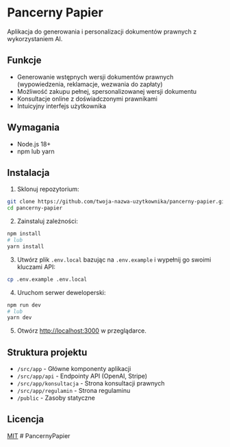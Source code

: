 # Pancerny Papier

Aplikacja do generowania i personalizacji dokumentów prawnych z wykorzystaniem AI.

## Funkcje

- Generowanie wstępnych wersji dokumentów prawnych (wypowiedzenia, reklamacje, wezwania do zapłaty)
- Możliwość zakupu pełnej, spersonalizowanej wersji dokumentu
- Konsultacje online z doświadczonymi prawnikami
- Intuicyjny interfejs użytkownika

## Wymagania

- Node.js 18+
- npm lub yarn

## Instalacja

1. Sklonuj repozytorium:
```bash
git clone https://github.com/twoja-nazwa-uzytkownika/pancerny-papier.git
cd pancerny-papier
```

2. Zainstaluj zależności:
```bash
npm install
# lub
yarn install
```

3. Utwórz plik `.env.local` bazując na `.env.example` i wypełnij go swoimi kluczami API:
```bash
cp .env.example .env.local
```

4. Uruchom serwer deweloperski:
```bash
npm run dev
# lub
yarn dev
```

5. Otwórz [http://localhost:3000](http://localhost:3000) w przeglądarce.

## Struktura projektu

- `/src/app` - Główne komponenty aplikacji
- `/src/app/api` - Endpointy API (OpenAI, Stripe)
- `/src/app/konsultacja` - Strona konsultacji prawnych
- `/src/app/regulamin` - Strona regulaminu
- `/public` - Zasoby statyczne

## Licencja

[MIT](https://choosealicense.com/licenses/mit/)
#   P a n c e r n y P a p i e r  
 